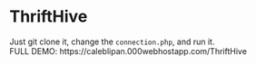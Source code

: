 <h1>ThriftHive</h1>
Just git clone it, change the <code>connection.php</code>, and run it.
<br>
FULL DEMO: https://caleblipan.000webhostapp.com/ThriftHive
